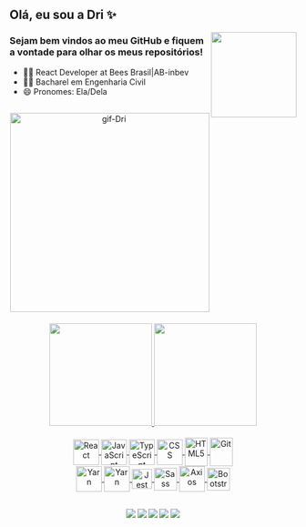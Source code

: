 ## Olá, eu sou a Dri ✨
<img align="right" height="150" src="https://media2.giphy.com/media/v1.Y2lkPTc5MGI3NjExMHMxbnprN3ByNHp0dWoxeW5iaDA2bXZwamt4YzdsMjF4bnB2N3lsNyZlcD12MV9pbnRlcm5hbF9naWZfYnlfaWQmY3Q9Zw/Q7SKqn3G97xpmfSOvG/giphy.gif"/>


<h3 align= "left"> 
  Sejam bem vindos ao meu GitHub e fiquem a vontade para olhar os meus repositórios! 
</h3>


- 👩‍💻 React Developer at Bees Brasil|AB-inbev
- 👷‍♀️ Bacharel em Engenharia Civil
- 😄 Pronomes: Ela/Dela

##

<div align="center">
  <img align="center" height="350" alt="gif-Dri" src="https://i.imgur.com/ZsXbv64.gif"/> 
</div>

  
<h4 align="center">  
  <a href="https://github.com/drifaro">
  <img height="180em" src="https://github-readme-stats.vercel.app/api?username=drifaro&theme=catppuccin_latte&show_icons=true&include_all_commits=true&count_private=true"/>
  <img height="180em" src="https://github-readme-stats.vercel.app/api/top-langs/?username=drifaro&layout=compact&langs_count=7&theme=catppuccin_latte"/> 
</h4>
 
 <div align="center">
 <div align="center">    
   <img align="center" alt="React" height="45" width="45" src="https://cdn.jsdelivr.net/gh/devicons/devicon/icons/react/react-original-wordmark.svg"/>      
   <img align="center" alt="JavaScript" height="45" width="45" src="https://cdn.jsdelivr.net/gh/devicons/devicon/icons/javascript/javascript-original.svg"/>
   <img align="center" alt="TypeScript" height="45" src="https://cdn.jsdelivr.net/gh/devicons/devicon@latest/icons/typescript/typescript-original.svg" />          
   <img align="center" alt="CSS" height="45" width="45" src="https://cdn.jsdelivr.net/gh/devicons/devicon/icons/css3/css3-plain-wordmark.svg"/>   
   <img align="center" alt="HTML5" height="50" width="40" src="https://cdn.jsdelivr.net/gh/devicons/devicon/icons/html5/html5-plain-wordmark.svg"/>     
   <img align="center" alt="Git" height="50" width="40" src="https://cdn.jsdelivr.net/gh/devicons/devicon/icons/git/git-plain-wordmark.svg"/>              
 </div>
   
 <div align="center">
    <img align="center" alt="Yarn" height="45" width="45" src="https://cdn.jsdelivr.net/gh/devicons/devicon@latest/icons/yarn/yarn-original-wordmark.svg" />
    <img align="center" alt="Yarn" height="45" width="45" src="https://cdn.jsdelivr.net/gh/devicons/devicon@latest/icons/npm/npm-original-wordmark.svg" />     
    <img align="center" alt="Jest" height="35" width="35" src="https://cdn.jsdelivr.net/gh/devicons/devicon@latest/icons/jest/jest-plain.svg" />
    <img align="center" alt="Sass" height="40" width="40" src="https://cdn.jsdelivr.net/gh/devicons/devicon@latest/icons/sass/sass-original.svg" />
    <img align="center" alt="Axios" height="45" width="45" src="https://cdn.jsdelivr.net/gh/devicons/devicon@latest/icons/axios/axios-plain-wordmark.svg" />
    <img align="center" alt="Bootstrap" height="40" width="40" src="https://cdn.jsdelivr.net/gh/devicons/devicon@latest/icons/bootstrap/bootstrap-original-wordmark.svg" />
 </div>
</div>
   
 ##


 <h4 align="center">
   
  <a href="https://twitter.com/dristroy" target="_blank"><img src="https://img.shields.io/badge/Twitter-1DA1F2?style=for-the-badge&logo=twitter&logoColor=white" target="_blank"></a>
  <a href="https://instagram.com/drifaro" target="_blank"><img src="https://img.shields.io/badge/-Instagram-%23E4405F?style=for-the-badge&logo=instagram&logoColor=white" target="_blank"></a>
  <a href="https://facebook.com/drifaro.95" target="_blank"><img src="https://img.shields.io/badge/Facebook-1877F2?style=for-the-badge&logo=facebook&logoColor=white" target="_blank"></a> 
  <a href = "mailto:eng.drifaro@gmail.com"><img src="https://img.shields.io/badge/-Gmail-%23333?style=for-the-badge&logo=gmail&logoColor=white" target="_blank"></a>
  <a href="https://www.linkedin.com/in/drislainefaro/" target="_blank"><img src="https://img.shields.io/badge/-LinkedIn-%230077B5?style=for-the-badge&logo=linkedin&logoColor=white" target="_blank"></a>
 
</div>

